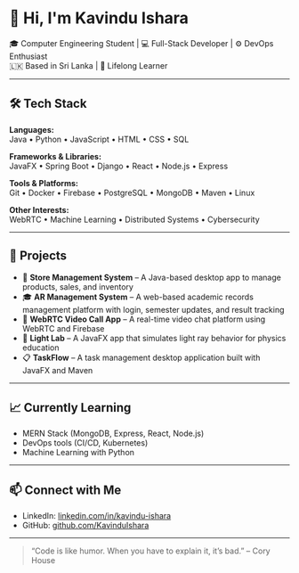 # 👋 Hi, I'm Kavindu Ishara

🎓 Computer Engineering Student | 💻 Full-Stack Developer | ⚙️ DevOps Enthusiast  
🇱🇰 Based in Sri Lanka | 🧠 Lifelong Learner

---

## 🛠️ Tech Stack

**Languages:**  
Java • Python • JavaScript • HTML • CSS • SQL

**Frameworks & Libraries:**  
JavaFX • Spring Boot • Django • React • Node.js • Express

**Tools & Platforms:**  
Git • Docker • Firebase • PostgreSQL • MongoDB • Maven • Linux

**Other Interests:**  
WebRTC • Machine Learning • Distributed Systems • Cybersecurity

---

## 🚀 Projects

- 🏪 **Store Management System** – A Java-based desktop app to manage products, sales, and inventory  
- 🎓 **AR Management System** – A web-based academic records management platform with login, semester updates, and result tracking
- 🎥 **WebRTC Video Call App** – A real-time video chat platform using WebRTC and Firebase
- 🔬 **Light Lab** – A JavaFX app that simulates light ray behavior for physics education
- 📋 **TaskFlow** – A task management desktop application built with JavaFX and Maven

---

## 📈 Currently Learning

- MERN Stack (MongoDB, Express, React, Node.js)  
- DevOps tools (CI/CD, Kubernetes)  
- Machine Learning with Python

---

## 📫 Connect with Me

- LinkedIn: [linkedin.com/in/kavindu-ishara](www.linkedin.com/in/kavindu-ishara-356794317)
- GitHub: [github.com/KavinduIshara](https://github.com/KavinduIshara)

---

> “Code is like humor. When you have to explain it, it’s bad.” – Cory House

